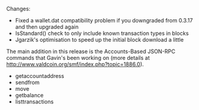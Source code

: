 Changes:
* Fixed a wallet.dat compatibility problem if you downgraded from 0.3.17 and then upgraded again
* IsStandard() check to only include known transaction types in blocks
* Jgarzik's optimisation to speed up the initial block download a little

The main addition in this release is the Accounts-Based JSON-RPC commands that Gavin's been working on (more details at http://www.valdcoin.org/smf/index.php?topic=1886.0).  
* getaccountaddress
* sendfrom
* move
* getbalance
* listtransactions
